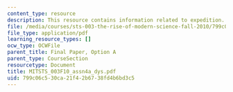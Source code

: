 ```yaml
---
content_type: resource
description: This resource contains information related to expedition.
file: /media/courses/sts-003-the-rise-of-modern-science-fall-2010/799c06c530ca21f42b6738fd4b6bd3c5_MITSTS_003F10_assn4a_dys.pdf
file_type: application/pdf
learning_resource_types: []
ocw_type: OCWFile
parent_title: Final Paper, Option A
parent_type: CourseSection
resourcetype: Document
title: MITSTS_003F10_assn4a_dys.pdf
uid: 799c06c5-30ca-21f4-2b67-38fd4b6bd3c5
---
```

